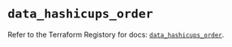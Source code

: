 # `data_hashicups_order`

Refer to the Terraform Registory for docs: [`data_hashicups_order`](https://registry.terraform.io/providers/hashicorp/hashicups/0.3.1/docs/data-sources/order).
